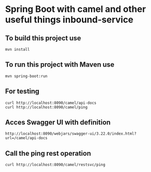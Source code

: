 # Spring Boot with camel and other useful things inbound-service 

## To build this project use

```
mvn install
```

## To run this project with Maven use

```
mvn spring-boot:run
```


## For testing

```
curl http://localhost:8090/camel/api-docs
curl http://localhost:8090/camel/ping
```


## Acces Swagger UI with definition

```
http://localhost:8090/webjars/swagger-ui/3.22.0/index.html?url=/camel/api-docs
```

## Call the ping rest operation
```
curl http://localhost:8090/camel/restsvc/ping
```